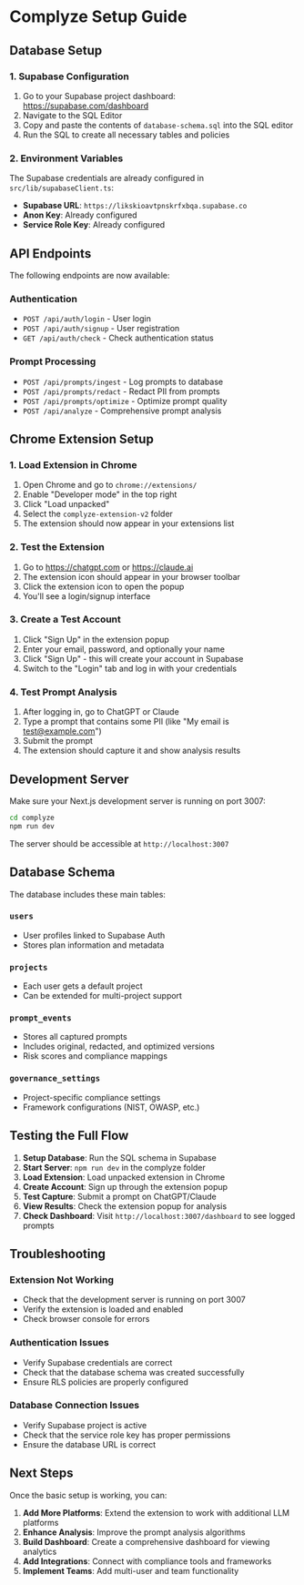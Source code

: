 # Complyze Setup Guide

## Database Setup

### 1. Supabase Configuration

1. Go to your Supabase project dashboard: https://supabase.com/dashboard
2. Navigate to the SQL Editor
3. Copy and paste the contents of `database-schema.sql` into the SQL editor
4. Run the SQL to create all necessary tables and policies

### 2. Environment Variables

The Supabase credentials are already configured in `src/lib/supabaseClient.ts`:
- **Supabase URL**: `https://likskioavtpnskrfxbqa.supabase.co`
- **Anon Key**: Already configured
- **Service Role Key**: Already configured

## API Endpoints

The following endpoints are now available:

### Authentication
- `POST /api/auth/login` - User login
- `POST /api/auth/signup` - User registration  
- `GET /api/auth/check` - Check authentication status

### Prompt Processing
- `POST /api/prompts/ingest` - Log prompts to database
- `POST /api/prompts/redact` - Redact PII from prompts
- `POST /api/prompts/optimize` - Optimize prompt quality
- `POST /api/analyze` - Comprehensive prompt analysis

## Chrome Extension Setup

### 1. Load Extension in Chrome

1. Open Chrome and go to `chrome://extensions/`
2. Enable "Developer mode" in the top right
3. Click "Load unpacked"
4. Select the `complyze-extension-v2` folder
5. The extension should now appear in your extensions list

### 2. Test the Extension

1. Go to https://chatgpt.com or https://claude.ai
2. The extension icon should appear in your browser toolbar
3. Click the extension icon to open the popup
4. You'll see a login/signup interface

### 3. Create a Test Account

1. Click "Sign Up" in the extension popup
2. Enter your email, password, and optionally your name
3. Click "Sign Up" - this will create your account in Supabase
4. Switch to the "Login" tab and log in with your credentials

### 4. Test Prompt Analysis

1. After logging in, go to ChatGPT or Claude
2. Type a prompt that contains some PII (like "My email is test@example.com")
3. Submit the prompt
4. The extension should capture it and show analysis results

## Development Server

Make sure your Next.js development server is running on port 3007:

```bash
cd complyze
npm run dev
```

The server should be accessible at `http://localhost:3007`

## Database Schema

The database includes these main tables:

### `users`
- User profiles linked to Supabase Auth
- Stores plan information and metadata

### `projects` 
- Each user gets a default project
- Can be extended for multi-project support

### `prompt_events`
- Stores all captured prompts
- Includes original, redacted, and optimized versions
- Risk scores and compliance mappings

### `governance_settings`
- Project-specific compliance settings
- Framework configurations (NIST, OWASP, etc.)

## Testing the Full Flow

1. **Setup Database**: Run the SQL schema in Supabase
2. **Start Server**: `npm run dev` in the complyze folder
3. **Load Extension**: Load unpacked extension in Chrome
4. **Create Account**: Sign up through the extension popup
5. **Test Capture**: Submit a prompt on ChatGPT/Claude
6. **View Results**: Check the extension popup for analysis
7. **Check Dashboard**: Visit `http://localhost:3007/dashboard` to see logged prompts

## Troubleshooting

### Extension Not Working
- Check that the development server is running on port 3007
- Verify the extension is loaded and enabled
- Check browser console for errors

### Authentication Issues
- Verify Supabase credentials are correct
- Check that the database schema was created successfully
- Ensure RLS policies are properly configured

### Database Connection Issues
- Verify Supabase project is active
- Check that the service role key has proper permissions
- Ensure the database URL is correct

## Next Steps

Once the basic setup is working, you can:

1. **Add More Platforms**: Extend the extension to work with additional LLM platforms
2. **Enhance Analysis**: Improve the prompt analysis algorithms
3. **Build Dashboard**: Create a comprehensive dashboard for viewing analytics
4. **Add Integrations**: Connect with compliance tools and frameworks
5. **Implement Teams**: Add multi-user and team functionality 
